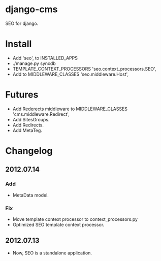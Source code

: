 # django-cms
SEO for django.

# Install
* Add 'seo', to INSTALLED_APPS
* ./manage.py syncdb
* TEMPLATE_CONTEXT_PROCESSORS 	'seo.context_processors.SEO',
* Add to MIDDLEWARE_CLASSES 'seo.middleware.Host',

# Futures
* Add Rederects middleware to MIDDLEWARE_CLASSES 'cms.middleware.Redirect',
* Add SitesGroups.
* Add Redirects.
* Add MetaTeg.

# Changelog
## 2012.07.14
### Add
* MetaData model.

### Fix
* Move template context  processor to context_processors.py
* Optimized SEO template context  processor.

## 2012.07.13
* Now, SEO is a standalone application.